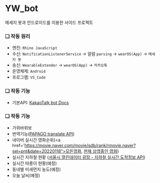 # YW_bot
 메세지 봇과 안드로이드를 이용한 사이드 프로젝트

 ### ❏ 작동 원리
- 엔진: `Rhino JavaScript`
- 수신: `NotificationListenerService` → 알람 `parsing` →  `wearOS(App)` → `메세지 봇` 
- 송신: `WearableExtender` → `wearOS(App)` → `카카오톡`
- 운영체제: `Android`
- 프로그램: `VS_Code`

### ❏ 작동 기능
- 기본API: <a href='https://kkotbot-docs.kro.kr/'>KakaoTalk bot Docs</a>

### ❏ 작동 기능
- 가위바위보
- 번역기능(<a href='https://developers.naver.com/docs/papago/README.md'>PAPAGO translate API</a>)
- 네이버 실시간 영화순위(<a href='https://movie.naver.com/movie/sdb/rank/rmovie.naver?sel=pnt&date=20220118">모든영화</a>, <a href='https://movie.naver.com/movie/sdb/rank/rmovie.naver?sel=cur&date=20220118'>현재 상영중인 영화</a>)
- 실시간 지하철 현황 (<a href='https://data.seoul.go.kr/dataList/OA-15799/A/1/datasetView.do'>서울시 열린데이터 광장 - 지하철 실시간 도착정보 API</a>)
- 실시간 따릉이 현황(예정)
- 동네별 미세먼지 농도(예정)
- 오늘 날씨(예정)
